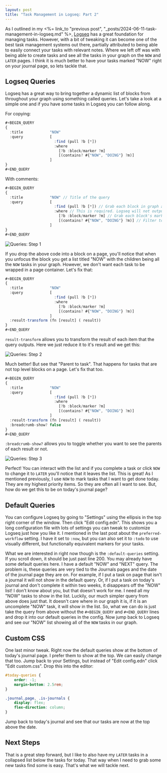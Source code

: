 ```yaml
---
layout: post
title: "Task Management in Logseq: Part 2"
---
```


As I outlined in my <%= link_to "previous post", "_posts/2024-06-11-task-management-in-logseq.md" %>, [Logseq](https://logseq.com/) has a great foundation for managing tasks. However, with a bit of tweaking it can become one of the best task management systems out there, partially attributed to being able to easily connect your tasks with relevant notes. Where we left off was with being able to create tasks and see all the tasks in your graph on the `NOW` and `LATER` pages. I think it is much better to have your tasks marked "NOW" right on your journal page, so lets tackle that.

## Logseq Queries

Logseq has a great way to bring together a dynamic list of blocks from throughout your graph using something called queries. Let's take a look at a simple one and if you have some tasks in Logseq you can follow along.

For copying:
```js
#+BEGIN_QUERY
{
  :title            "NOW"
  :query            [
                      :find (pull ?b [*])
                      :where
                        [?b :block/marker ?m]
                        [(contains? #{"NOW", "DOING"} ?m)]
                    ]
}
#+END_QUERY
```

With comments:
```js
#+BEGIN_QUERY
{
  :title            "NOW" // Title of the query
  :query            [
                      :find (pull ?b [*]) // Grab each block in graph as ?b
                      :where // This is required. Logseq will not output query without a filter
                        [?b :block/marker ?m] // Grab each block's marker as ?m
                        [(contains? #{"NOW", "DOING"} ?m)] // Filter to only "NOW" and "DOING" tasks
                    ]
}
#+END_QUERY
```

![Queries: Step 1](/images/logseq-query-step-1.png)

If you drop the above code into a block on a page, you'll notice that when you unfocus the block you get a list titled "NOW" with the children being all the `NOW` tasks in your graph. However, we don't want each task to be wrapped in a page container. Let's fix that:

```js
#+BEGIN_QUERY
{
  :title            "NOW"
  :query            [
                      :find (pull ?b [*])
                      :where
                        [?b :block/marker ?m]
                        [(contains? #{"NOW", "DOING"} ?m)]
                    ]
  :result-transform (fn [result] ( result))
}
#+END_QUERY
```

`result-transform` allows you to transform the result of each item that the query outputs. Here we just reduce it to it's result and we get this:

![Queries: Step 2](/images/logseq-query-step-2.png)

Much better! But see that "Parent to task". That happens for tasks that are not top level blocks on a page. Let's fix that too.

```js
#+BEGIN_QUERY
{
  :title            "NOW"
  :query            [
                      :find (pull ?b [*])
                      :where
                        [?b :block/marker ?m]
                        [(contains? #{"NOW", "DOING"} ?m)]
                    ]
  :result-transform (fn [result] ( result))
  :breadcrumb-show? false
}
#+END_QUERY
```

`:breadcrumb-show?` allows you to toggle whether you want to see the parents of each result or not.

![Queries: Step 3](/images/logseq-query-step-3.png)

Perfect! You can interact with the list and if you complete a task or click `NOW` to change it to `LATER` you'll notice that it leaves the list. This is great! As I mentioned previously, I use `NOW` to mark tasks that I want to get done today. They are my highest priority items. So they are often all I want to see. But, how do we get this to be on today's journal page?

## Default Queries

You can configure Logseq by going to "Settings" using the ellipsis in the top right corner of the window. Then click "Edit config.edn". This shows you a long configuration file with lots of settings you can tweak to customize Logseq just how you like it. I mentioned in the last post about the `preferred-workflow` setting. I have it set to `:now`, but you can also set it to `:todo` to use visually different, but functionally equivalent markers for your tasks.

What we are interested in right now though is the `:default-queries` setting. If you scroll down, it should be just past line 200. You may already have some default queries here. I have a default "NOW" and "NEXT" query. The problem is, these queries are very tied to the Journals pages and the date of the journal page they are on. For example, if I put a task on page that isn't a journal it will not show in the default query. Or, if I put a task on today's journal and don't complete it within two weeks, it disappears off the "NOW" list! I don't know about you, but that doesn't work for me. I need all my "NOW" tasks to show in the list. Luckily, our much simpler query from above does just that. It doesn't care where in our graph it is, if it is an uncomplete "NOW" task, it will show in the list. So, what we can do is just take the query from above without the `#+BEGIN_QUERY` and `#+END_QUERY` lines and drop it into our default queries in the config. Now jump back to Logseq and see our "NOW" list showing all of the `NOW` tasks in our graph.

## Custom CSS

One last minor tweak. Right now the default queries show at the bottom of today's journal page. I prefer them to show at the top. We can easily change that too. Jump back to your Settings, but instead of "Edit config.edn" click "Edit custom.css". Drop this into the editor:

```css
#today-queries {
    order: -1;
    margin-bottom: 2.5rem;
}

.journal.page, .is-journals {
    display: flex;
    flex-direction: column;
}
```

Jump back to today's journal and see that our tasks are now at the top above the date.

## Next Steps

That is a great step forward, but I like to also have my `LATER` tasks in a collapsed list below the tasks for today. That way when I need to grab some new tasks find some is easy. That's what we will tackle next.
